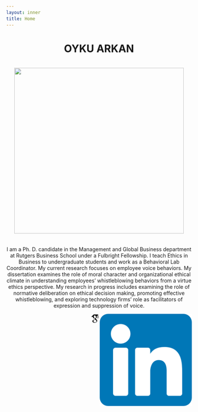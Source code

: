 ```yaml
---
layout: inner
title: Home
---
```

# <center> OYKU ARKAN

<p align="center">
	<br />
  <img style="height:450px;width:460px" src="/assets/pics/profile4.png">
<!--   <img style="height:450px;width:490px" src="/assets/pics/oyku_profile_round.png"> -->
</p>
<!-- <p align="center">
	<br />
  <img style="height:300px;width:478px" src="/assets/pics/profile_whole.jpg">
</p> -->

<p align="center">
	<br />
	I am a Ph. D. candidate in the Management and Global Business department at Rutgers Business School under a Fulbright Fellowship. I teach Ethics in Business to undergraduate students and work as a Behavioral Lab Coordinator. My current research focuses on employee voice behaviors. My dissertation examines the role of moral character and organizational ethical climate in understanding employees’ whistleblowing behaviors from a virtue ethics perspective. My research in progress includes examining the role of normative deliberation on ethical decision making, promoting effective whistleblowing, and exploring technology firms’ role as facilitators of expression and suppression of voice.
</p>

[<img align="right" src="assets/images/linkedinicon.png" style="height:250px;width:250px">](https://www.linkedin.com/in/oyku-arkan-429b1130/)
[<img align="right" src="assets/images/scholaricon.png" height="25">](https://scholar.google.com/citations?user=TUd4wUoAAAAJ&hl=tr&oi=ao)
